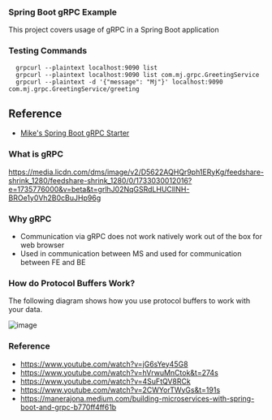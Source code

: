 ### Spring Boot gRPC Example

This project covers usage of gRPC in a Spring Boot application

### Testing Commands

```
  grpcurl --plaintext localhost:9090 list
  grpcurl --plaintext localhost:9090 list com.mj.grpc.GreetingService
  grpcurl --plaintext -d '{"message": "Mj"}' localhost:9090 com.mj.grpc.GreetingService/greeting
```

## Reference

- [Mike's Spring Boot gRPC Starter](https://yidongnan.github.io/grpc-spring-boot-starter/en/server/getting-started.html)

### What is gRPC 

https://media.licdn.com/dms/image/v2/D5622AQHQr9ph1ERyKg/feedshare-shrink_1280/feedshare-shrink_1280/0/1733030012016?e=1735776000&v=beta&t=grlhJ02NqGSRdLHUCIlNH-BROe1y0Vh2B0cBuJHp96g

### Why gRPC

- Communication via gRPC does not work natively work out of the box for web browser
- Used in communication between MS and used for communication between FE and BE

### How do Protocol Buffers Work?

The following diagram shows how you use protocol buffers to work with your data.

![image](https://github.com/user-attachments/assets/419fec5d-6e1b-49ee-b85d-7aacb40953f4)


### Reference

- https://www.youtube.com/watch?v=jG6sYey45G8
- https://www.youtube.com/watch?v=hVrwuMnCtok&t=274s
- https://www.youtube.com/watch?v=4SuFtQV8RCk
- https://www.youtube.com/watch?v=2CWYorTWyGs&t=191s
- https://manerajona.medium.com/building-microservices-with-spring-boot-and-grpc-b770ff4ff61b 

